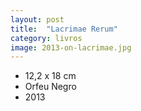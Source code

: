 ```yaml
---
layout: post
title:  "Lacrimae Rerum"
category: livros
image: 2013-on-lacrimae.jpg
---
```


- 12,2 x 18 cm
- Orfeu Negro
- 2013

